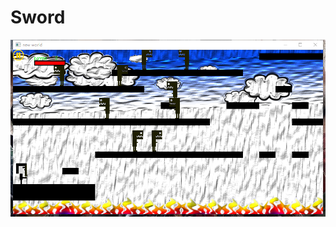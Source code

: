 # Sword
<p align="center" >
<img src="https://github.com/PayneC/Sword/blob/master/Preview.png" alt="Rank" title="Rank view">
</p>
